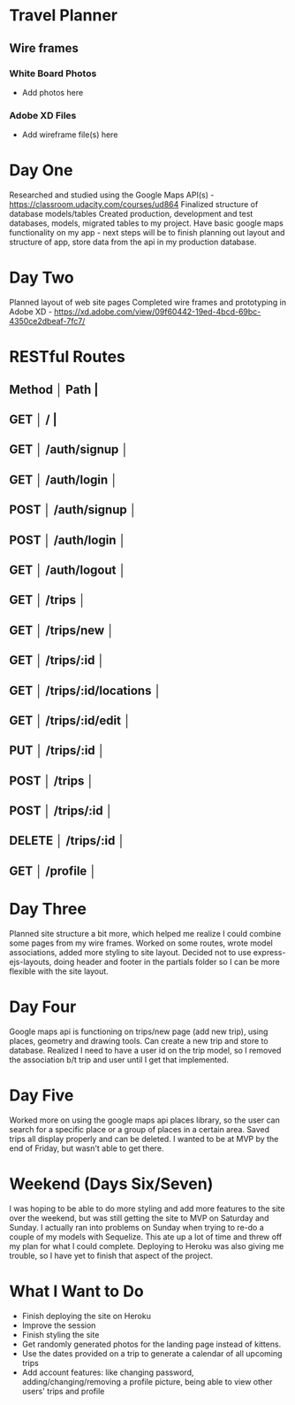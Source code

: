 # Travel Planner

## Wire frames
### White Board Photos
- Add photos here
### Adobe XD Files
- Add wireframe file(s) here

# Day One
Researched and studied using the Google Maps API(s) - https://classroom.udacity.com/courses/ud864
Finalized structure of database models/tables
Created production, development and test databases, models, migrated tables to my project.
Have basic google maps functionality on my app - next steps will be to finish planning out layout and structure of app, store data from the api in my production database.

# Day Two
Planned layout of web site pages
Completed wire frames and prototyping in Adobe XD - https://xd.adobe.com/view/09f60442-19ed-4bcd-69bc-4350ce2dbeaf-7fc7/

# RESTful Routes

Method │ Path                 |           
-------------------------------
GET    │ /                    |
-------------------------------
GET    │ /auth/signup         │
-------------------------------
GET    │ /auth/login          │
-------------------------------
POST   │ /auth/signup         │
-------------------------------
POST   │ /auth/login          │
-------------------------------
GET    │ /auth/logout         │
-------------------------------
GET    │ /trips               │
-------------------------------
GET    │ /trips/new           │
-------------------------------
GET    │ /trips/:id           │
-------------------------------
GET    │ /trips/:id/locations │
-------------------------------
GET    │ /trips/:id/edit      │
-------------------------------
PUT    │ /trips/:id           │
-------------------------------
POST   │ /trips               │
-------------------------------
POST   │ /trips/:id           │
-------------------------------
DELETE │ /trips/:id           │
-------------------------------
GET    │ /profile             │
-------------------------------

# Day Three
Planned site structure a bit more, which helped me realize I could combine some pages from my wire frames. Worked on some routes, wrote model associations, added more styling to site layout. Decided not to use express-ejs-layouts, doing header and footer in the partials folder so I can be more flexible with the site layout.

# Day Four
Google maps api is functioning on trips/new page (add new trip), using places, geometry and drawing tools. Can create a new trip and store to database.
Realized I need to have a user id on the trip model, so I removed the association b/t trip and user until I get that implemented.

# Day Five
Worked more on using the google maps api places library, so the user can search for a specific place or a group of places in a certain area. Saved trips all display properly and can be deleted. I wanted to be at MVP by the end of Friday, but wasn't able to get there.

# Weekend (Days Six/Seven)
I was hoping to be able to do more styling and add more features to the site over the weekend, but was still getting the site to MVP on Saturday and Sunday. I actually ran into problems on Sunday when trying to re-do a couple of my models with Sequelize. This ate up a lot of time and threw off my plan for what I could complete. Deploying to Heroku was also giving me trouble, so I have yet to finish that aspect of the project. 

# What I Want to Do
- Finish deploying the site on Heroku
- Improve the session
- Finish styling the site
- Get randomly generated photos for the landing page instead of kittens.
- Use the dates provided on a trip to generate a calendar of all upcoming trips
- Add account features: like changing password, adding/changing/removing a profile picture, being able to view other users' trips and profile
